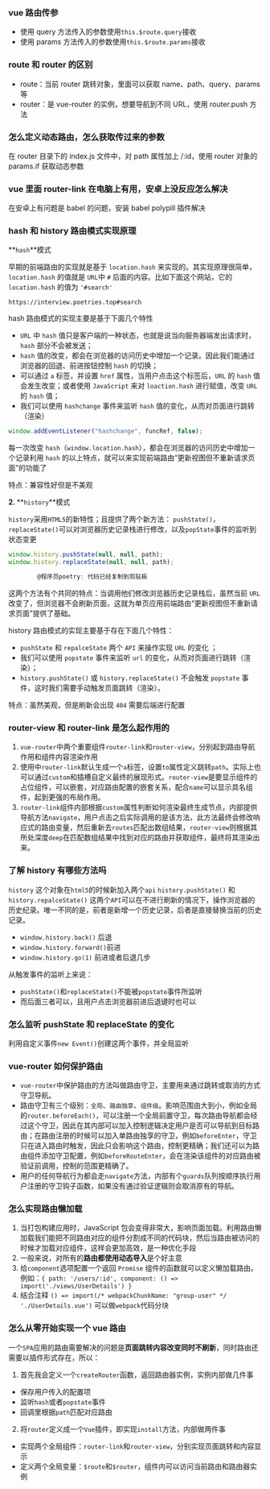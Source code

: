 ### vue 路由传参

- 使用 query 方法传入的参数使用`this.$route.query`接收
- 使用 params 方法传入的参数使用`this.$route.params`接收

### route 和 router 的区别

- route：当前 router 跳转对象，里面可以获取 name、path、query、params 等
- router：是 vue-router 的实例，想要导航到不同 URL，使用 router.push 方法

### 怎么定义动态路由，怎么获取传过来的参数

在 router 目录下的 index.js 文件中，对 path 属性加上 /:id，使用 router 对象的 params.if 获取动态参数

### vue 里面 router-link 在电脑上有用，安卓上没反应怎么解决

在安卓上有问题是 babel 的问题，安装 babel polypill 插件解决

### hash 和 history 路由模式实现原理

**`hash`**模式

早期的前端路由的实现就是基于 `location.hash` 来实现的。其实现原理很简单，`location.hash` 的值就是 `URL`中 `#` 后面的内容。比如下面这个网站，它的 `location.hash` 的值为 `'#search'`

```text
https://interview.poetries.top#search
```

hash 路由模式的实现主要是基于下面几个特性

- `URL` 中 `hash` 值只是客户端的一种状态，也就是说当向服务器端发出请求时，`hash` 部分不会被发送；
- `hash` 值的改变，都会在浏览器的访问历史中增加一个记录。因此我们能通过浏览器的回退、前进按钮控制 `hash` 的切换；
- 可以通过 `a` 标签，并设置 `href` 属性，当用户点击这个标签后，`URL` 的 `hash` 值会发生改变；或者使用 `JavaScript` 来对 `loaction.hash` 进行赋值，改变 `URL` 的 `hash` 值；
- 我们可以使用 `hashchange` 事件来监听 `hash` 值的变化，从而对页面进行跳转（渲染）

```js
window.addEventListener("hashchange", funcRef, false);
```

每一次改变 `hash`（`window.location.hash`），都会在浏览器的访问历史中增加一个记录利用 `hash` 的以上特点，就可以来实现前端路由“更新视图但不重新请求页面”的功能了

特点：兼容性好但是不美观

**2. ​**​**`history`**模式

`history`采用`HTML5`的新特性；且提供了两个新方法： `pushState()`， `replaceState()`可以对浏览器历史记录栈进行修改，以及`popState`事件的监听到状态变更

```js
window.history.pushState(null, null, path);
window.history.replaceState(null, null, path);

        @程序员poetry: 代码已经复制到剪贴板

```

这两个方法有个共同的特点：当调用他们修改浏览器历史记录栈后，虽然当前 `URL` 改变了，但浏览器不会刷新页面，这就为单页应用前端路由“更新视图但不重新请求页面”提供了基础。

history 路由模式的实现主要基于存在下面几个特性：

- `pushState` 和 `repalceState` 两个 `API` 来操作实现 `URL` 的变化 ；
- 我们可以使用 `popstate` 事件来监听 `url` 的变化，从而对页面进行跳转（渲染）；
- `history.pushState()` 或 `history.replaceState()` 不会触发 `popstate` 事件，这时我们需要手动触发页面跳转（渲染）。

特点：虽然美观，但是刷新会出现 `404` 需要后端进行配置

### router-view 和 router-link 是怎么起作用的

1. `vue-router`中两个重要组件`router-link`和`router-view`，分别起到路由导航作用和组件内容渲染作用
2. 使用中`router-link`默认生成一个`a`标签，设置`to`属性定义跳转`path`。实际上也可以通过`custom`和插槽自定义最终的展现形式。`router-view`是要显示组件的占位组件，可以嵌套，对应路由配置的嵌套关系，配合`name`可以显示具名组件，起到更强的布局作用。
3. `router-link`组件内部根据`custom`属性判断如何渲染最终生成节点，内部提供导航方法`navigate`，用户点击之后实际调用的是该方法，此方法最终会修改响应式的路由变量，然后重新去`routes`匹配出数组结果，`router-view`则根据其所处深度`deep`在匹配数组结果中找到对应的路由并获取组件，最终将其渲染出来。

### 了解 history 有哪些方法吗

`history` 这个对象在`html5`的时候新加入两个`api` `history.pushState()` 和 `history.repalceState()` 这两个`API`可以在不进行刷新的情况下，操作浏览器的历史纪录。唯一不同的是，前者是新增一个历史记录，后者是直接替换当前的历史记录。

- `window.history.back()` 后退
- `window.history.forward()`前进
- `window.history.go(1)` 前进或者后退几步

从触发事件的监听上来说：

- `pushState()`和`replaceState()`不能被`popstate`事件所监听
- 而后面三者可以，且用户点击浏览器前进后退键时也可以

### 怎么监听 pushState 和 replaceState 的变化

利用自定义事件`new Event()`创建这两个事件，并全局监听

### vue-router 如何保护路由

- `vue-router`中保护路由的方法叫做路由守卫，主要用来通过跳转或取消的方式守卫导航。
- 路由守卫有三个级别：`全局`、`路由独享`、`组件级`。影响范围由大到小，例如全局的`router.beforeEach()`，可以注册一个全局前置守卫，每次路由导航都会经过这个守卫，因此在其内部可以加入控制逻辑决定用户是否可以导航到目标路由；在路由注册的时候可以加入单路由独享的守卫，例如`beforeEnter`，守卫只在进入路由时触发，因此只会影响这个路由，控制更精确；我们还可以为路由组件添加守卫配置，例如`beforeRouteEnter`，会在渲染该组件的对应路由被验证前调用，控制的范围更精确了。
- 用户的任何导航行为都会走`navigate`方法，内部有个`guards`队列按顺序执行用户注册的守卫钩子函数，如果没有通过验证逻辑则会取消原有的导航。

### 怎么实现路由懒加载

1. 当打包构建应用时，JavaScript 包会变得非常大，影响页面加载。利用路由懒加载我们能把不同路由对应的组件分割成不同的代码块，然后当路由被访问的时候才加载对应组件，这样会更加高效，是一种优化手段
2. 一般来说，对所有的**路由都使用动态导入**是个好主意
3. 给`component`选项配置一个返回 `Promise` 组件的函数就可以定义懒加载路由。例如：`{ path: '/users/:id', component: () => import('./views/UserDetails') }`
4. 结合注释 `() => import(/* webpackChunkName: "group-user" */ './UserDetails.vue')` 可以做`webpack`代码分块

### 怎么从零开始实现一个 vue 路由

一个`SPA`应用的路由需要解决的问题是**页面跳转内容改变同时不刷新**，同时路由还需要以插件形式存在，所以：

1. 首先我会定义一个`createRouter`函数，返回路由器实例，实例内部做几件事

- 保存用户传入的配置项
- 监听`hash`或者`popstate`事件
- 回调里根据`path`匹配对应路由

2. 将`router`定义成一个`Vue`插件，即实现`install`方法，内部做两件事

- 实现两个全局组件：`router-link`和`router-view`，分别实现页面跳转和内容显示
- 定义两个全局变量：`$route`和`$router`，组件内可以访问当前路由和路由器实例
